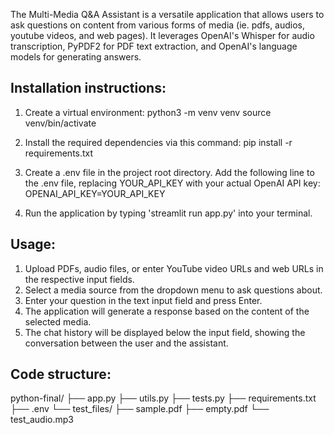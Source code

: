 The Multi-Media Q&A Assistant is a versatile application that allows users to ask questions on content from various forms of 
media (ie. pdfs, audios, youtube videos, and web pages). It leverages OpenAI's Whisper for audio transcription, PyPDF2 for PDF text extraction, and OpenAI's language models for generating answers.

## Installation instructions:
1. Create a virtual environment: 
python3 -m venv venv
source venv/bin/activate

2. Install the required dependencies via this command:
pip install -r requirements.txt

3. Create a .env file in the project root directory. Add the following line to the .env file, replacing YOUR_API_KEY with your actual OpenAI API key:
OPENAI_API_KEY=YOUR_API_KEY

4. Run the application by typing 'streamlit run app.py' into your terminal.

## Usage:
1. Upload PDFs, audio files, or enter YouTube video URLs and web URLs in the respective input fields.
2. Select a media source from the dropdown menu to ask questions about.
3. Enter your question in the text input field and press Enter.
4. The application will generate a response based on the content of the selected media.
5. The chat history will be displayed below the input field, showing the conversation between the user and the assistant.

## Code structure:

python-final/
├── app.py
├── utils.py
├── tests.py
├── requirements.txt
├── .env
└── test_files/
    ├── sample.pdf
    ├── empty.pdf
    └── test_audio.mp3
